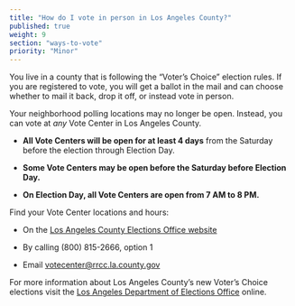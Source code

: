 ```yaml
---
title: "How do I vote in person in Los Angeles County?"
published: true
weight: 9
section: "ways-to-vote"
priority: "Minor"
---
```


You live in a county that is following the “Voter’s Choice” election rules. If you are registered to vote, you will get a ballot in the mail and can choose whether to mail it back, drop it off, or instead vote in person.

Your neighborhood polling locations may no longer be open. Instead, you can vote at *any* Vote Center in Los Angeles County.   

- **All Vote Centers will be open for at least 4 days** from the Saturday before the election through Election Day. 

- **Some Vote Centers may be open before the Saturday before Election Day.**

- **On Election Day, all Vote Centers are open from 7 AM to 8 PM.** 

Find your Vote Center locations and hours:  

- On the [Los Angeles County Elections Office website](https://locator.lavote.net/locations/vc)   

- By calling (800) 815-2666, option 1  

- Email votecenter@rrcc.la.county.gov    

For more information about Los Angeles County’s new Voter’s Choice elections visit the [Los Angeles Department of Elections Office](https://www.lavote.net/home/voting-elections/current-elections) online.
